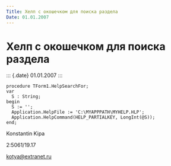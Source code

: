 ```yaml
---
Title: Хелп с окошечком для поиска раздела
Date: 01.01.2007
---
```



Хелп с окошечком для поиска раздела
===================================

::: {.date}
01.01.2007
:::

    procedure TForm1.HelpSearchFor; 
    var 
      S : String; 
    begin 
      S := ''; 
      Application.HelpFile := 'C:\MYAPPPATH\MYHELP.HLP'; 
      Application.HelpCommand(HELP_PARTIALKEY, LongInt(@S)); 
    end; 

Konstantin Kipa

2:5061/19.17

kotya@extranet.ru

